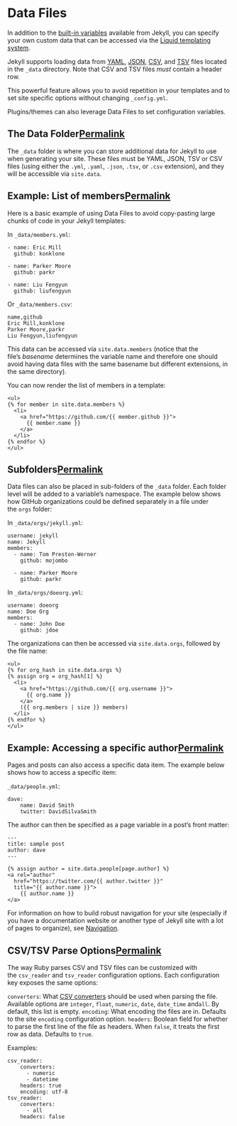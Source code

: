 # Data Files

In addition to the [built-in variables](https://jekyllrb.com/docs/variables/) available from Jekyll, you can specify your own custom data that can be accessed via the [Liquid templating system](https://github.com/Shopify/liquid/wiki/Liquid-for-Designers).

Jekyll supports loading data from [YAML](https://yaml.org/), [JSON](https://www.json.org/json-en.html), [CSV](https://en.wikipedia.org/wiki/Comma-separated_values), and [TSV](https://en.wikipedia.org/wiki/Tab-separated_values) files located in the `_data` directory. Note that CSV and TSV files _must_ contain a header row.

This powerful feature allows you to avoid repetition in your templates and to set site specific options without changing `_config.yml`.

Plugins/themes can also leverage Data Files to set configuration variables.

## The Data Folder[Permalink](https://jekyllrb.com/docs/datafiles/#the-data-folder "Permalink")

The `_data` folder is where you can store additional data for Jekyll to use when generating your site. These files must be YAML, JSON, TSV or CSV files (using either the `.yml`, `.yaml`, `.json`, `.tsv`, or `.csv` extension), and they will be accessible via `site.data`.

## Example: List of members[Permalink](https://jekyllrb.com/docs/datafiles/#example-list-of-members "Permalink")

Here is a basic example of using Data Files to avoid copy-pasting large chunks of code in your Jekyll templates:

In `_data/members.yml`:

```
- name: Eric Mill
  github: konklone

- name: Parker Moore
  github: parkr

- name: Liu Fengyun
  github: liufengyun
```

Or `_data/members.csv`:

```
name,github
Eric Mill,konklone
Parker Moore,parkr
Liu Fengyun,liufengyun
```

This data can be accessed via `site.data.members` (notice that the file’s _basename_ determines the variable name and therefore one should avoid having data files with the same basename but different extensions, in the same directory).

You can now render the list of members in a template:

```
<ul>
{% for member in site.data.members %}
  <li>
    <a href="https://github.com/{{ member.github }}">
      {{ member.name }}
    </a>
  </li>
{% endfor %}
</ul>
```

## Subfolders[Permalink](https://jekyllrb.com/docs/datafiles/#subfolders "Permalink")

Data files can also be placed in sub-folders of the `_data` folder. Each folder level will be added to a variable’s namespace. The example below shows how GitHub organizations could be defined separately in a file under the `orgs` folder:

In `_data/orgs/jekyll.yml`:

```
username: jekyll
name: Jekyll
members:
  - name: Tom Preston-Werner
    github: mojombo

  - name: Parker Moore
    github: parkr
```

In `_data/orgs/doeorg.yml`:

```
username: doeorg
name: Doe Org
members:
  - name: John Doe
    github: jdoe
```

The organizations can then be accessed via `site.data.orgs`, followed by the file name:

```
<ul>
{% for org_hash in site.data.orgs %}
{% assign org = org_hash[1] %}
  <li>
    <a href="https://github.com/{{ org.username }}">
      {{ org.name }}
    </a>
    ({{ org.members | size }} members)
  </li>
{% endfor %}
</ul>
```

## Example: Accessing a specific author[Permalink](https://jekyllrb.com/docs/datafiles/#example-accessing-a-specific-author "Permalink")

Pages and posts can also access a specific data item. The example below shows how to access a specific item:

`_data/people.yml`:

```
dave:
    name: David Smith
    twitter: DavidSilvaSmith
```

The author can then be specified as a page variable in a post’s front matter:

```
---
title: sample post
author: dave
---

{% assign author = site.data.people[page.author] %}
<a rel="author"
  href="https://twitter.com/{{ author.twitter }}"
  title="{{ author.name }}">
    {{ author.name }}
</a>
```

For information on how to build robust navigation for your site (especially if you have a documentation website or another type of Jekyll site with a lot of pages to organize), see [Navigation](https://jekyllrb.com/tutorials/navigation/).

## CSV/TSV Parse Options[Permalink](https://jekyllrb.com/docs/datafiles/#csvtsv-parse-options "Permalink")

The way Ruby parses CSV and TSV files can be customized with the `csv_reader` and `tsv_reader` configuration options. Each configuration key exposes the same options:

`converters`: What [CSV converters](https://ruby-doc.org/stdlib-2.5.0/libdoc/csv/rdoc/CSV.html#Converters) should be used when parsing the file. Available options are `integer`, `float`, `numeric`, `date`, `date_time` and`all`. By default, this list is empty. `encoding`: What encoding the files are in. Defaults to the site `encoding` configuration option. `headers`: Boolean field for whether to parse the first line of the file as headers. When `false`, it treats the first row as data. Defaults to `true`.

Examples:

```
csv_reader:
    converters:
      - numeric
      - datetime
    headers: true
    encoding: utf-8
tsv_reader:
    converters:
      - all
    headers: false
```